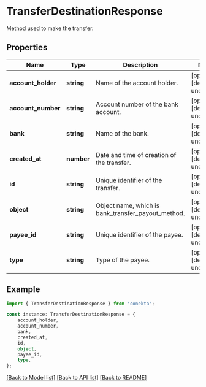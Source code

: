 # TransferDestinationResponse

Method used to make the transfer.

## Properties

Name | Type | Description | Notes
------------ | ------------- | ------------- | -------------
**account_holder** | **string** | Name of the account holder. | [optional] [default to undefined]
**account_number** | **string** | Account number of the bank account. | [optional] [default to undefined]
**bank** | **string** | Name of the bank. | [optional] [default to undefined]
**created_at** | **number** | Date and time of creation of the transfer. | [optional] [default to undefined]
**id** | **string** | Unique identifier of the transfer. | [optional] [default to undefined]
**object** | **string** | Object name, which is bank_transfer_payout_method. | [optional] [default to undefined]
**payee_id** | **string** | Unique identifier of the payee. | [optional] [default to undefined]
**type** | **string** | Type of the payee. | [optional] [default to undefined]

## Example

```typescript
import { TransferDestinationResponse } from 'conekta';

const instance: TransferDestinationResponse = {
    account_holder,
    account_number,
    bank,
    created_at,
    id,
    object,
    payee_id,
    type,
};
```

[[Back to Model list]](../README.md#documentation-for-models) [[Back to API list]](../README.md#documentation-for-api-endpoints) [[Back to README]](../README.md)
